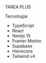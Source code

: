 TAREA PLUS

Tecnologia:

- TypeScript
- React
- Nextjs 15
- Framer Motion
- Supabase
- Heroicons
- Tailwind v4
